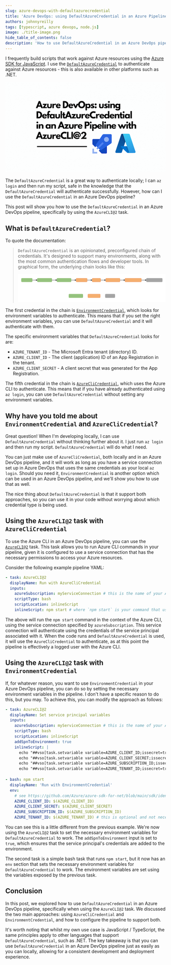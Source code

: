 ```yaml
---
slug: azure-devops-with-defaultazurecredential
title: 'Azure DevOps: using DefaultAzureCredential in an Azure Pipeline with AzureCLI@2'
authors: johnnyreilly
tags: [typescript, azure devops, node.js]
image: ./title-image.png
hide_table_of_contents: false
description: 'How to use DefaultAzureCredential in an Azure DevOps pipeline in the same way as you can locally.'
---
```


I frequently build scripts that work against Azure resources using the [Azure SDK for JavaScript](https://github.com/Azure/azure-sdk-for-js). I use the [`DefaultAzureCredential`](https://learn.microsoft.com/en-gb/dotnet/azure/sdk/authentication/credential-chains?tabs=dac#defaultazurecredential-overview) to authenticate against Azure resources - this is also available in other platforms such as .NET.

![title image reading "Azure DevOps: using DefaultAzureCredential in an Azure Pipeline with AzureCLI@2" with an Azure / Azure DevOps logos](title-image.png)

The `DefaultAzureCredential` is a great way to authenticate locally; I can `az login` and then run my script, safe in the knowledge that the `DefaultAzureCredential` will authenticate successfully. However, how can I use the `DefaultAzureCredential` in an Azure DevOps pipeline?

This post will show you how to use the `DefaultAzureCredential` in an Azure DevOps pipeline, specifically by using the `AzureCLI@2` task.

<!--truncate-->

## What is `DefaultAzureCredential`?

To quote the documentation:

> `DefaultAzureCredential` is an opinionated, preconfigured chain of credentials. It's designed to support many environments, along with the most common authentication flows and developer tools. In graphical form, the underlying chain looks like this:
>
> ![an image representing the various entries in the chain](defaultazurecredentialauthflow.svg)

The first credential in the chain is [`EnvironmentCredential`](https://learn.microsoft.com/en-us/dotnet/api/azure.identity.environmentcredential?view=azure-dotnet&preserve-view=true), which looks for environment variables to authenticate. This means that if you set the right environment variables, you can use `DefaultAzureCredential` and it will authenticate with them.

The specific environment variables that `DefaultAzureCredential` looks for are:

- `AZURE_TENANT_ID` - The Microsoft Entra tenant (directory) ID.
- `AZURE_CLIENT_ID` - The client (application) ID of an App Registration in the tenant.
- `AZURE_CLIENT_SECRET` - A client secret that was generated for the App Registration.

The fifth credential in the chain is [`AzureCliCredential`](https://learn.microsoft.com/en-us/dotnet/api/azure.identity.azureclicredential?view=azure-dotnet&preserve-view=true), which uses the Azure CLI to authenticate. This means that if you have already authenticated using `az login`, you can use `DefaultAzureCredential` without setting any environment variables.

## Why have you told me about `EnvironmentCredential` and `AzureCliCredential`?

Great question! When I'm developing locally, I can use `DefaultAzureCredential` without thinking further about it. I just run `az login` and then run my script. `DefaultAzureCredential` will do what I need.

You can just make use of `AzureCliCredential`, both locally and in an Azure DevOps pipeline, and it will work as long as you have a service connection set up in Azure DevOps that uses the same credentials as your local `az login`. Should you need it, `EnvironmentCredential` is another option which can be used in an Azure DevOps pipeline, and we'll show you how to use that as well.

The nice thing about `DefaultAzureCredential` is that it support both approaches, so you can use it in your code without worrying about which credential type is being used.

## Using the `AzureCLI@2` task with `AzureCliCredential`

To use the Azure CLI in an Azure DevOps pipeline, you can use the [`AzureCLI@2`](https://learn.microsoft.com/en-us/azure/devops/pipelines/tasks/reference/azure-cli-v2?view=azure-pipelines) task. This task allows you to run Azure CLI commands in your pipeline, given it is configured to use a service connection that has the necessary permissions to access your Azure resources.

Consider the following example pipeline YAML:

```yml
- task: AzureCLI@2
  displayName: Run with AzureCliCredential
  inputs:
    azureSubscription: myServiceConnection # this is the name of your Azure service connection in Azure DevOps
    scriptType: bash
    scriptLocation: inlineScript
    inlineScript: npm start # where `npm start` is your command that uses DefaultAzureCredential
```

The above will run the `npm start` command in the context of the Azure CLI, using the service connection specified by `azureSubscription`. This service connection will authenticate using the credentials of the service principal associated with it. When the code runs and `DefaultAzureCredential` is used, it will use the `AzureCliCredential` to authenticate, as at this point the pipeline is effectively a logged user with the Azure CLI.

## Using the `AzureCLI@2` task with `EnvironmentCredential`

If, for whatever reason, you want to use `EnvironmentCredential` in your Azure DevOps pipeline, you can do so by setting the necessary environment variables in the pipeline. I don't have a specific reason to do this, but you may. To achieve this, you can modify the approach as follows:

```yml
- task: AzureCLI@2
  displayName: Set service principal variables
  inputs:
    azureSubscription: myServiceConnection # this is the name of your Azure service connection in Azure DevOps
    scriptType: bash
    scriptLocation: inlineScript
    addSpnToEnvironment: true
    inlineScript: |
      echo "##vso[task.setvariable variable=AZURE_CLIENT_ID;issecret=true]${servicePrincipalId}"
      echo "##vso[task.setvariable variable=AZURE_CLIENT_SECRET;issecret=true]${servicePrincipalKey}"
      echo "##vso[task.setvariable variable=AZURE_SUBSCRIPTION_ID;issecret=true]$(az account show --query 'id' -o tsv)"
      echo "##vso[task.setvariable variable=AZURE_TENANT_ID;issecret=true]${tenantId}"

- bash: npm start
  displayName: 'Run with EnvironmentCredential'
  env:
    # see https://github.com/Azure/azure-sdk-for-net/blob/main/sdk/identity/Azure.Identity/README.md#environment-variables
    AZURE_CLIENT_ID: $(AZURE_CLIENT_ID)
    AZURE_CLIENT_SECRET: $(AZURE_CLIENT_SECRET)
    AZURE_SUBSCRIPTION_ID: $(AZURE_SUBSCRIPTION_ID)
    AZURE_TENANT_ID: $(AZURE_TENANT_ID) # this is optional and not necessary for EnvironmentCredential to work
```

You can see this is a little different from the previous example. We're now using the `AzureCLI@2` task to set the necessary environment variables for `DefaultAzureCredential` to work. The `addSpnToEnvironment` input is set to `true`, which ensures that the service principal's credentials are added to the environment.

The second task is a simple bash task that runs `npm start`, but it now has an `env` section that sets the necessary environment variables for `DefaultAzureCredential` to work. The environment variables are set using the variables exposed by the previous task.

## Conclusion

In this post, we explored how to use `DefaultAzureCredential` in an Azure DevOps pipeline, specifically when using the `AzureCLI@2` task. We discussed the two main approaches: using `AzureCliCredential` and `EnvironmentCredential`, and how to configure the pipeline to support both.

It's worth noting that whilst my own use case is JavaScript / TypeScript, the same principles apply to other languages that support `DefaultAzureCredential`, such as .NET. The key takeaway is that you can use `DefaultAzureCredential` in an Azure DevOps pipeline just as easily as you can locally, allowing for a consistent development and deployment experience.
